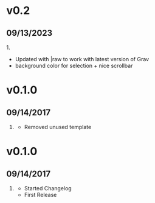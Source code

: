 # v0.2
## 09/13/2023

1.[](#new)
  * Updated with |raw to work with latest version of Grav
  * background color for selection + nice scrollbar 

# v0.1.0
## 09/14/2017
1. [](#new)
    * Removed unused template 

# v0.1.0
## 09/14/2017

1. [](#new)
    * Started Changelog
    * First Release
